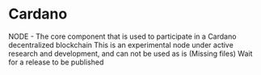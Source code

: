 # Cardano
NODE - The core component that is used to participate in a Cardano decentralized blockchain
This is an experimental node under active research and development, and can not be used as is (Missing files) Wait for a release to be published
